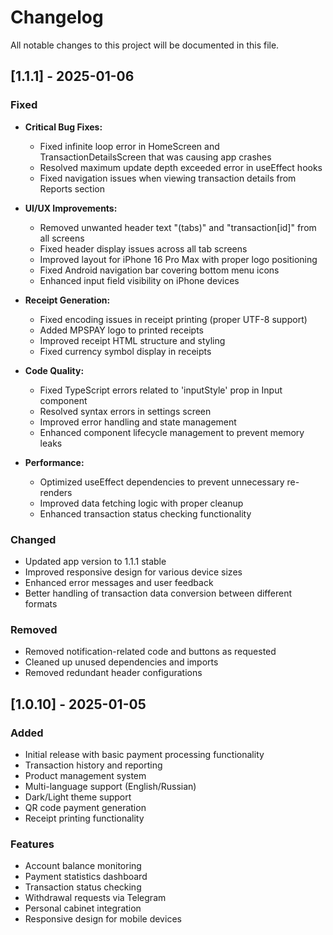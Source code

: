 # Changelog

All notable changes to this project will be documented in this file.

## [1.1.1] - 2025-01-06

### Fixed
- **Critical Bug Fixes:**
  - Fixed infinite loop error in HomeScreen and TransactionDetailsScreen that was causing app crashes
  - Resolved maximum update depth exceeded error in useEffect hooks
  - Fixed navigation issues when viewing transaction details from Reports section

- **UI/UX Improvements:**
  - Removed unwanted header text "(tabs)" and "transaction[id]" from all screens
  - Fixed header display issues across all tab screens
  - Improved layout for iPhone 16 Pro Max with proper logo positioning
  - Fixed Android navigation bar covering bottom menu icons
  - Enhanced input field visibility on iPhone devices

- **Receipt Generation:**
  - Fixed encoding issues in receipt printing (proper UTF-8 support)
  - Added MPSPAY logo to printed receipts
  - Improved receipt HTML structure and styling
  - Fixed currency symbol display in receipts

- **Code Quality:**
  - Fixed TypeScript errors related to 'inputStyle' prop in Input component
  - Resolved syntax errors in settings screen
  - Improved error handling and state management
  - Enhanced component lifecycle management to prevent memory leaks

- **Performance:**
  - Optimized useEffect dependencies to prevent unnecessary re-renders
  - Improved data fetching logic with proper cleanup
  - Enhanced transaction status checking functionality

### Changed
- Updated app version to 1.1.1 stable
- Improved responsive design for various device sizes
- Enhanced error messages and user feedback
- Better handling of transaction data conversion between different formats

### Removed
- Removed notification-related code and buttons as requested
- Cleaned up unused dependencies and imports
- Removed redundant header configurations

## [1.0.10] - 2025-01-05

### Added
- Initial release with basic payment processing functionality
- Transaction history and reporting
- Product management system
- Multi-language support (English/Russian)
- Dark/Light theme support
- QR code payment generation
- Receipt printing functionality

### Features
- Account balance monitoring
- Payment statistics dashboard
- Transaction status checking
- Withdrawal requests via Telegram
- Personal cabinet integration
- Responsive design for mobile devices